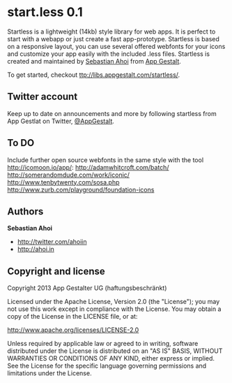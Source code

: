 # start.less 0.1

Startless is a lightweight (14kb) style library for web apps.
It is perfect to start with a webapp or just create a fast app-prototype.
Startless is based on a responsive layout, you can use several offered webfonts for your icons and customize your app easily with the included .less files.
Startless is created and maintained by [Sebastian Ahoi](https://twitter.com/ahoiin) from [App Gestalt](http://www.appgestalt.com).

To get started, checkout [ttp://libs.appgestalt.com/startless/](http://lib.appgestalt.com/startless/).



Twitter account
---------------
Keep up to date on announcements and more by following startless from App Gestlat on Twitter, [@AppGestalt](https://twitter.com/AppGestalt).



To DO
----------
Include further open source webfonts 
in the same style with the tool http://icomoon.io/app/:
http://adamwhitcroft.com/batch/
http://somerandomdude.com/work/iconic/
http://www.tenbytwenty.com/sosa.php
http://www.zurb.com/playground/foundation-icons



Authors
-------
**Sebastian Ahoi**

+ http://twitter.com/ahoiin
+ http://ahoi.in



Copyright and license
---------------------

Copyright 2013 App Gestalter UG (haftungsbeschränkt)

Licensed under the Apache License, Version 2.0 (the "License");
you may not use this work except in compliance with the License.
You may obtain a copy of the License in the LICENSE file, or at:

   http://www.apache.org/licenses/LICENSE-2.0

Unless required by applicable law or agreed to in writing, software
distributed under the License is distributed on an "AS IS" BASIS,
WITHOUT WARRANTIES OR CONDITIONS OF ANY KIND, either express or implied.
See the License for the specific language governing permissions and
limitations under the License.
